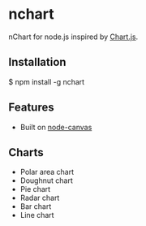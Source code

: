 nchart
==========

nChart for node.js inspired by [Chart.js][].

## Installation

  $ npm install -g nchart

## Features

  * Built on [node-canvas][]

## Charts

  * Polar area chart
  * Doughnut chart
  * Pie chart
  * Radar chart
  * Bar chart
  * Line chart
  

[Chart.js]: http://www.chartjs.org/
[node-canvas]: https://github.com/LearnBoost/node-canvas
